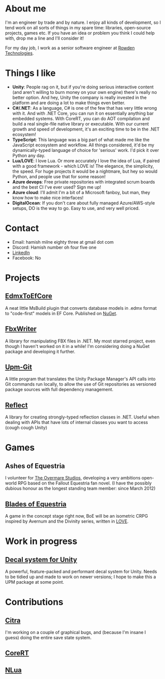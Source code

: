 # About me

I'm an engineer by trade and by nature. I enjoy all kinds of development, so I tend work on all sorts of things in my spare time: libraries, open-source projects, games etc. If you have an idea or problem you think I could help with, drop me a line and I'll consider it!

For my day job, I work as a senior software engineer at [Rowden Technologies](https://www.rowdentech.com/).

# Things I like

* **Unity**: People rag on it, but if you're doing serious interactive content (and aren't willing to burn money on your own engine) there's really no better option. And hey, Unity the company is really invested in the platform and are doing a lot to make things even better.
* **C#/.NET**: As a language, C# is one of the few that has very little wrong with it. And with .NET Core, you can run it on essentially anything bar embedded systems. With CoreRT, you can do AOT compilation and build a real single-file native library or executable. With our current growth and speed of development, it's an exciting time to be in the .NET ecosystem!
* **TypeScript**: This language was a big part of what made me like the JavaScript ecosystem and workflow. All things considered, it'd be my dynamically-typed language of choice for 'serious' work. I'd pick it over Python any day.
* **Lua/LOVE**: I love Lua. Or more accurately I love the idea of Lua, if paired with a good framework - which LOVE is! The elegance, the simplicity, the speed. For huge projects it would be a nightmare, but hey so would Python, and people use that for some reason!
* **Azure devops**: Free private repositories with integrated scrum boards and the best CI I've ever used? Sign me up!
* **Azure cloud**: I'll admit I'm a bit of a Microsoft fanboy, but man, they know how to make nice interfaces!
* **DigitalOcean**: If you don't care about fully managed Azure/AWS-style setups, DO is the way to go. Easy to use, and very well priced.

# Contact

* Email: hamish milne eighty three at gmail dot com
* Discord: Hamish number oh four five one
* [LinkedIn](https://uk.linkedin.com/in/hamish-milne-04ab39147)
* Facebook: No

# Projects

## [EdmxToEfCore](https://github.com/hamish-milne/EdmxToEfCore)

A neat little MsBuild plugin that converts database models in .edmx format to "code-first" models in EF Core. Published on [NuGet](https://www.nuget.org/packages/EdmxToEfCore/).

## [FbxWriter](https://github.com/hamish-milne/FbxWriter)

A library for manipulating FBX files in .NET. My most starred project, even though I haven't worked on it in a while! I'm considering doing a NuGet package and developing it further.

## [Upm-Git](https://github.com/hamish-milne/Upm-Git)

A little program that translates the Unity Package Manager's API calls into Git commands run locally, to allow the use of Git repositories as versioned package sources with full dependency management.

## [Reflect](https://github.com/hamish-milne/Reflect)

A library for creating strongly-typed reflection classes in .NET. Useful when dealing with APIs that have lots of internal classes you want to access (cough cough Unity)

# Games

## Ashes of Equestria

I volunteer for [The Overmare Studios](https://theovermare.com), developing a very ambitions open-world RPG based on the Fallout Equestria fan novel. (I have the possibly dubious honour as the longest standing team member: since March 2012)

## [Blades of Equestria](https://github.com/hamish-milne/Blades-Of-Equestria)

A game in the concept stage right now, BoE will be an isometric CRPG inspired by Avernum and the Divinity series, written in [LOVE](https://love2d.org).

# Work in progress

## [Decal system for Unity](https://github.com/hamish-milne/SkinnedDecals)

A powerful, feature-packed and performant decal system for Unity. Needs to be tidied up and made to work on newer versions; I hope to make this a UPM package at some point.

# Contributions

## [Citra](https://github.com/citra-emu/citra)

I'm working on a couple of graphical bugs, and (because I'm insane I guess) doing the entire save state system.

## [CoreRT](https://github.com/dotnet/corert)

## [NLua](https://github.com/NLua/NLua)
